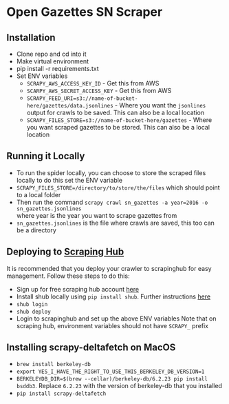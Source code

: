 # Open Gazettes SN Scraper

## Installation
- Clone repo and cd into it
- Make virtual environment
- pip install -r requirements.txt
- Set ENV variables
    - `SCRAPY_AWS_ACCESS_KEY_ID` - Get this from AWS
    - `SCARPY_AWS_SECRET_ACCESS_KEY` - Get this from AWS
    - `SCRAPY_FEED_URI=s3://name-of-bucket-here/gazettes/data.jsonlines` - Where you want the `jsonlines` output for crawls to be saved. This can also be a local location
    - `SCRAPY_FILES_STORE=s3://name-of-bucket-here/gazettes` - Where you want scraped gazettes to be stored. This can also be a local location

## Running it Locally
- To run the spider locally, you can choose to store the scraped files locally to do this set the  ENV variable
- `SCRAPY_FILES_STORE=/directory/to/store/the/files` which should point to a local folder
- Then run the command  `scrapy crawl sn_gazettes -a year=2016 -o sn_gazettes.jsonlines`          
   where year is the year you want to scrape gazettes from
- `sn_gazettes.jsonlines` is the file where crawls are saved, this too can be a directory

## Deploying to [Scraping Hub](https://scrapinghub.com)

It is recommended that you deploy your crawler to scrapinghub for easy management. Follow these steps to do this:

- Sign up for free scraping hub account [here](https://app.scrapinghub.com)
- Install shub locally using `pip install shub`. Further instructions [here](https://shub.readthedocs.io/en/stable/quickstart.html#installation)
- `shub login`
- `shub deploy`
- Login to scrapinghub and set up the above ENV variables
Note that on scraping hub, environment variables should not have `SCRAPY_` prefix

## Installing scrapy-deltafetch on MacOS
- `brew install berkeley-db`
- `export YES_I_HAVE_THE_RIGHT_TO_USE_THIS_BERKELEY_DB_VERSION=1`
- `BERKELEYDB_DIR=$(brew --cellar)/berkeley-db/6.2.23 pip install bsddb3`. Replace `6.2.23` with the version of berkeley-db that you installed
- `pip install scrapy-deltafetch`
